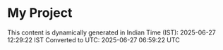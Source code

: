 # My Project

This content is dynamically generated in Indian Time (IST): 2025-06-27 12:29:22 IST
Converted to UTC: 2025-06-27 06:59:22 UTC
